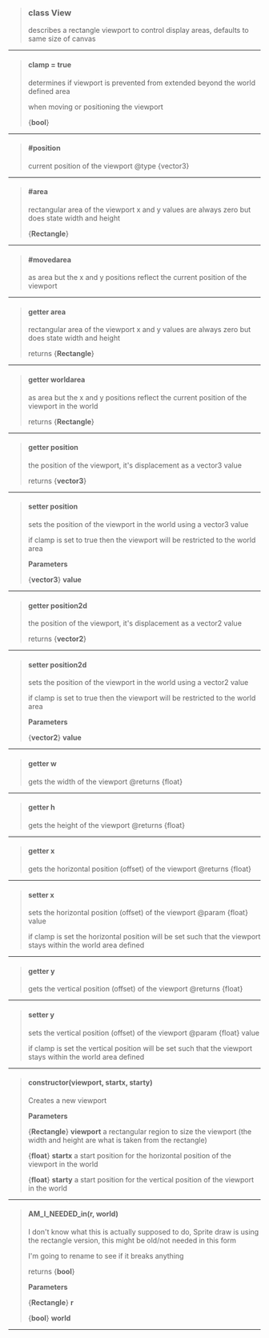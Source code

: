 > ### class View
> describes a rectangle viewport to control display areas, defaults to same size of canvas
> 
> 

---

> #### clamp = true
> determines if viewport is prevented from extended beyond the world defined area
> 
> when moving or positioning the viewport
> 
> 
> {**bool**}
> 
> 

---

> #### #position
> current position of the viewport @type {vector3}
> 
> 

---

> #### #area
> rectangular area of the viewport x and y values are always zero but does state width and height
> 
> 
> {**Rectangle**}
> 
> 

---

> #### #movedarea
> as area but the x and y positions reflect the current position of the viewport
> 
> 

---

> #### getter area
> rectangular area of the viewport x and y values are always zero but does state width and height
> 
> 
> returns {**Rectangle**}
> 
> 

---

> #### getter worldarea
> as area but the x and y positions reflect the current position of the viewport in the world
> 
> 
> returns {**Rectangle**}
> 
> 

---

> #### getter position
> the position of the viewport, it's displacement as a vector3 value
> 
> 
> returns {**vector3**}
> 
> 

---

> #### setter position
> sets the position of the viewport in the world using a vector3 value
> 
> if clamp is set to true then the viewport will be restricted to the world area
> 
> 
> **Parameters**
> 
> {**vector3**} **value** 
> 
> 

---

> #### getter position2d
> the position of the viewport, it's displacement as a vector2 value
> 
> 
> returns {**vector2**}
> 
> 

---

> #### setter position2d
> sets the position of the viewport in the world using a vector2 value
> 
> if clamp is set to true then the viewport will be restricted to the world area
> 
> 
> **Parameters**
> 
> {**vector2**} **value** 
> 
> 

---

> #### getter w
> gets the width of the viewport @returns {float}
> 
> 

---

> #### getter h
> gets the height of the viewport @returns {float}
> 
> 

---

> #### getter x
> gets the horizontal position (offset) of the viewport @returns {float}
> 
> 

---

> #### setter x
> sets the horizontal position (offset) of the viewport @param {float} value
> 
> if clamp is set the horizontal position will be set such that the viewport stays within the world area defined
> 
> 

---

> #### getter y
> gets the vertical position (offset) of the viewport @returns {float}
> 
> 

---

> #### setter y
> sets the vertical position (offset) of the viewport @param {float} value
> 
> if clamp is set the vertical position will be set such that the viewport stays within the world area defined
> 
> 

---

> #### constructor(viewport, startx, starty)
> Creates a new viewport
> 
> 
> **Parameters**
> 
> {**Rectangle**} **viewport** a rectangular region to size the viewport (the width and height are what is taken from the rectangle)
> 
> {**float**} **startx** a start position for the horizontal position of the viewport in the world
> 
> {**float**} **starty** a start position for the vertical position of the viewport in the world
> 
> 

---

> #### AM_I_NEEDED_in(r, world)
> I don't know what this is actually supposed to do, Sprite draw is using the rectangle version, this might be old/not needed in this form
> 
> I'm going to rename to see if it breaks anything
> 
> 
> returns {**bool**}
> 
> 
> **Parameters**
> 
> {**Rectangle**} **r** 
> 
> {**bool**} **world** 
> 
> 

---

